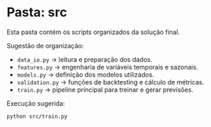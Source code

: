 # Pasta: src

Esta pasta contém os scripts organizados da solução final.

Sugestão de organização:
- `data_io.py` → leitura e preparação dos dados.
- `features.py` → engenharia de variáveis temporais e sazonais.
- `models.py` → definição dos modelos utilizados.
- `validation.py` → funções de backtesting e cálculo de métricas.
- `train.py` → pipeline principal para treinar e gerar previsões.

Execução sugerida:
```bash
python src/train.py

